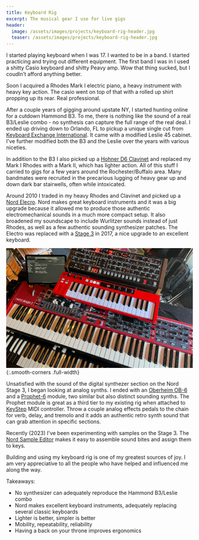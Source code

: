 ```yaml
---
title: Keyboard Rig
excerpt: The musical gear I use for live gigs
header:
  image: /assets/images/projects/keyboard-rig-header.jpg
  teaser: /assets/images/projects/keyboard-rig-header.jpg
---
```


I started playing keyboard when I was 17. I wanted to be in a band. I started practicing and trying out different equipment. The first band I was in I used a shitty Casio keyboard and shitty Peavy amp. Wow that thing sucked, but I coudln't afford anything better.

Soon I acquired a Rhodes Mark I electric piano, a heavy instrument with heavy key action. The casio went on top of that with a rolled up shirt propping up its rear. Real professional.

After a couple years of gigging around upstate NY, I started hunting online for a cutdown Hammond B3. To me, there is nothing like the sound of a real B3/Leslie combo - no synthesis can capture the full range of the real deal. I ended up driving down to Orlando, FL to pickup a unique single cut from [Keyboard Exchange International](https://keyboardexchange.com/). It came with a modified Leslie 45 cabinet. I've further modified both the B3 and the Leslie over the years with various niceties.

In addition to the B3 I also picked up a [Hohner D6 Clavinet](https://en.wikipedia.org/wiki/Clavinet) and replaced my Mark I Rhodes with a Mark II, which has lighter action. All of this stuff I carried to gigs for a few years around the Rochester/Buffalo area. Many bandmates were recruited in the precarious lugging of heavy gear up and down dark bar stairwells, often while intoxicated.

Around 2010 I traded in my heavy Rhodes and Clavinet and picked up a [Nord Elecro](https://www.nordkeyboards.com/products/nord-electro-5). Nord makes great keyboard instruments and it was a big upgrade because it allowed me to produce those authentic electromechanical sounds in a much more compact setup. It also broadened my soundscape to include Wurlitzer sounds instead of just Rhodes, as well as a few authentic sounding synthesizer patches. The Electro was replaced with a [Stage 3](https://www.nordkeyboards.com/products/nord-stage-3) in 2017, a nice upgrade to an excellent keyboard.

![Overhead view of my rig](/assets/images/projects/keyboard-rig/overhead-view.png){:.smooth-corners .full-width}

Unsatisfied with the sound of the digital synthezer section on the Nord Stage 3, I began looking at analog synths. I ended with an [Oberheim OB-6](https://www.sequential.com/product/ob-6/) and a [Prophet-6](https://www.sequential.com/product/prophet-6/) module, two similar but also distinct sounding synths. The Prophet module is great as a third tier to my existing rig when attached to [KeyStep](https://en.wikipedia.org/wiki/Keystep) MIDI controller. Throw a couple analog effects pedals to the chain for verb, delay, and tremolo and it adds an authentic retro synth sound that can grab attention in specific sections.

Recently (2023) I've been experimenting with samples on the Stage 3. The [Nord Sample Editor](https://www.nordkeyboards.com/software-tools/nord-sample-editor-4) makes it easy to assemble sound bites and assign them to keys.

Building and using my keyboard rig is one of my greatest sources of joy. I am very appreciative to all the people who have helped and influenced me along the way.

Takeaways:
  * No synthesizer can adequately reproduce the Hammond B3/Leslie combo
  * Nord makes excellent keyboard instruments, adequately replacing several classic keyboards
  * Lighter is better, simpler is better
  * Mobility, repeatability, reliability
  * Having a back on your throne improves ergonomics
